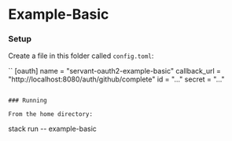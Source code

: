 # Example-Basic

### Setup

Create a file in this folder called `config.toml`:

``
[oauth]
  name         = "servant-oauth2-example-basic"
  callback_url = "http://localhost:8080/auth/github/complete"
  id           = "..."
  secret       = "..."
```

### Running

From the home directory:

```
stack run -- example-basic
```
